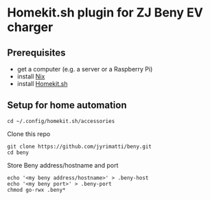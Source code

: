# Homekit.sh plugin for ZJ Beny EV charger

Prerequisites
-------------
- get a computer (e.g. a server or a Raspberry Pi)
- install [Nix](https://nixos.org/download/)
- install [Homekit.sh](https://github.com/jyrimatti/homekit.sh)

Setup for home automation
-------------------------

```
cd ~/.config/homekit.sh/accessories
```

Clone this repo
```
git clone https://github.com/jyrimatti/beny.git
cd beny
```

Store Beny address/hostname and port
```
echo '<my beny address/hostname>' > .beny-host
echo '<my beny port>' > .beny-port
chmod go-rwx .beny*
```
